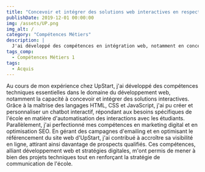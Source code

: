 ```yaml
---
title: "Concevoir et intégrer des solutions web interactives en respectant les contraintes techniques"
publishDate: 2019-12-01 00:00:00
img: /assets/UP.png
img_alt: /
category: "Compétences Métiers"
description: |
  J'ai développé des compétences en intégration web, notamment en concevant un chatbot interactif via HTML, CSS et JavaScript, répondant aux besoins d'UpStart en automatisation et amélioration de l'expérience utilisateur.
tags_comp: 
  - Compétences Métiers 1
tags:
  - Acquis
---
```

Au cours de mon expérience chez UpStart, j'ai développé des compétences techniques essentielles dans le domaine du développement web, notamment la capacité à concevoir et intégrer des solutions interactives. Grâce à la maîtrise des langages HTML, CSS et JavaScript, j'ai pu créer et personnaliser un chatbot interactif, répondant aux besoins spécifiques de l'école en matière d'automatisation des interactions avec les étudiants. Parallèlement, j'ai perfectionné mes compétences en marketing digital et en optimisation SEO. En gérant des campagnes d'emailing et en optimisant le référencement du site web d'UpStart, j'ai contribué à accroître sa visibilité en ligne, attirant ainsi davantage de prospects qualifiés. Ces compétences, alliant développement web et stratégies digitales, m'ont permis de mener à bien des projets techniques tout en renforçant la stratégie de communication de l'école.